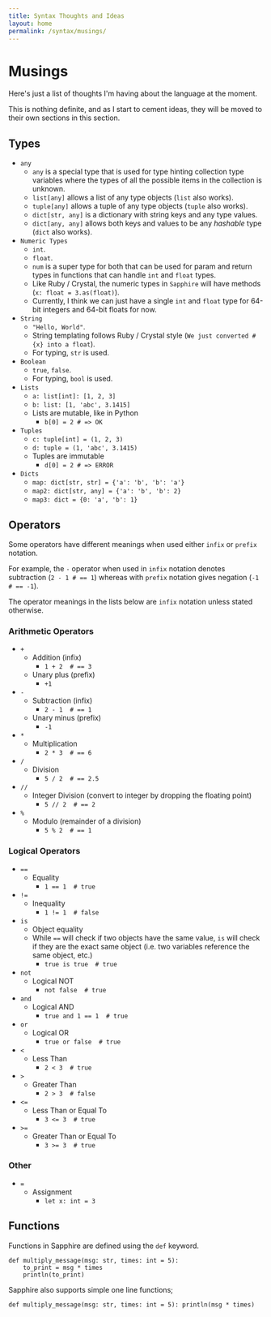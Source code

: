 ```yaml
---
title: Syntax Thoughts and Ideas
layout: home
permalink: /syntax/musings/
---
```


# Musings
Here's just a list of thoughts I'm having about the language at the moment.

This is nothing definite, and as I start to cement ideas, they will be moved to their own sections in this section.

## Types

- `any`
    - `any` is a special type that is used for type hinting collection type variables where the types of all the possible items in the collection is unknown.
    - `list[any]` allows a list of any type objects (`list` also works).
    - `tuple[any]` allows a tuple of any type objects (`tuple` also works).
    - `dict[str, any]` is a dictionary with string keys and any type values.
    - `dict[any, any]` allows both keys and values to be any *hashable* type (`dict` also works).
- `Numeric Types`
    - `int`.
    - `float`.
    - `num` is a super type for both that can be used for param and return types in functions that can handle `int` and `float` types.
    - Like Ruby / Crystal, the numeric types in `Sapphire` will have methods (`x: float = 3.as(float)`).
    - Currently, I think we can just have a single `int` and `float` type for 64-bit integers and 64-bit floats for now.
- `String`
    - `"Hello, World"`.
    - String templating follows Ruby / Crystal style (`We just converted #{x} into a float`).
    - For typing, `str` is used.
- `Boolean`
    - `true`, `false`.
    - For typing, `bool` is used.
- `Lists`
    - `a: list[int]: [1, 2, 3]`
    - `b: list: [1, 'abc', 3.1415]`
    - Lists are mutable, like in Python
        - `b[0] = 2 # => OK`
- `Tuples`
    - `c: tuple[int] = (1, 2, 3)`
    - `d: tuple = (1, 'abc', 3.1415)`
    - Tuples are immutable
        - `d[0] = 2 # => ERROR`
- `Dicts`
    - `map: dict[str, str] = {'a': 'b', 'b': 'a'}`
    - `map2: dict[str, any] = {'a': 'b', 'b': 2}`
    - `map3: dict = {0: 'a', 'b': 1}`

## Operators

Some operators have different meanings when used either `infix` or `prefix` notation.

For example, the `-` operator when used in `infix` notation denotes subtraction (`2 - 1 # == 1`) whereas with `prefix` notation gives negation (`-1 # == -1`).

The operator meanings in the lists below are `infix` notation unless stated otherwise.

### Arithmetic Operators
- `+`
    - Addition (infix)
        - `1 + 2  # == 3`
    - Unary plus (prefix)
        - `+1`
- `-`
    - Subtraction (infix)
        - `2 - 1  # == 1`
    - Unary minus (prefix)
        - `-1`
- `*`
    - Multiplication
        - `2 * 3  # == 6`
- `/`
    - Division
        - `5 / 2  # == 2.5`
- `//`
    - Integer Division (convert to integer by dropping the floating point)
        - `5 // 2  # == 2`
- `%`
    - Modulo (remainder of a division)
        - `5 % 2  # == 1`

### Logical Operators
- `==`
    - Equality
        - `1 == 1  # true`
- `!=`
    - Inequality
        - `1 != 1  # false`
- `is`
    - Object equality
    - While `==` will check if two objects have the same value, `is` will check if they are the exact same object (i.e. two variables reference the same object, etc.)
        - `true is true  # true`
- `not`
    - Logical NOT
        - `not false  # true`
- `and`
    - Logical AND
        - `true and 1 == 1  # true`
- `or`
    - Logical OR
        - `true or false  # true`
- `<`
    - Less Than
        - `2 < 3  # true`
- `>`
    - Greater Than
        - `2 > 3  # false`
- `<=`
    - Less Than or Equal To
        - `3 <= 3  # true`
- `>=`
    - Greater Than or Equal To
        - `3 >= 3  # true`

### Other
- `=`
    - Assignment
        - `let x: int = 3`

## Functions

Functions in Sapphire are defined using the `def` keyword.

```sapphire
def multiply_message(msg: str, times: int = 5):
    to_print = msg * times
    println(to_print)
```

Sapphire also supports simple one line functions;

```sapphire
def multiply_message(msg: str, times: int = 5): println(msg * times)
```
